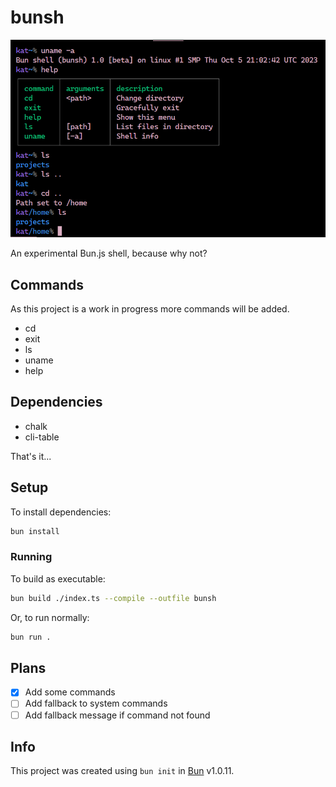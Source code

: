 # bunsh

![Screenshot](assets/screenshot.png)

An experimental Bun.js shell, because why not?


## Commands

As this project is a work in progress more commands will be added.

- cd
- exit
- ls
- uname
- help

## Dependencies

- chalk
- cli-table

That's it...

## Setup 

To install dependencies:

```bash
bun install
```

### Running

To build as executable:

```bash
bun build ./index.ts --compile --outfile bunsh
```

Or, to run normally:

```bash
bun run .
```

## Plans

- [x] Add some commands
- [ ] Add fallback to system commands
- [ ] Add fallback message if command not found

## Info

This project was created using `bun init` in [Bun](https://bun.sh) v1.0.11.